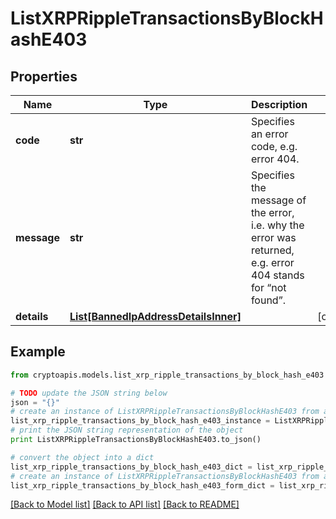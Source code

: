 # ListXRPRippleTransactionsByBlockHashE403


## Properties
Name | Type | Description | Notes
------------ | ------------- | ------------- | -------------
**code** | **str** | Specifies an error code, e.g. error 404. | 
**message** | **str** | Specifies the message of the error, i.e. why the error was returned, e.g. error 404 stands for “not found”. | 
**details** | [**List[BannedIpAddressDetailsInner]**](BannedIpAddressDetailsInner.md) |  | [optional] 

## Example

```python
from cryptoapis.models.list_xrp_ripple_transactions_by_block_hash_e403 import ListXRPRippleTransactionsByBlockHashE403

# TODO update the JSON string below
json = "{}"
# create an instance of ListXRPRippleTransactionsByBlockHashE403 from a JSON string
list_xrp_ripple_transactions_by_block_hash_e403_instance = ListXRPRippleTransactionsByBlockHashE403.from_json(json)
# print the JSON string representation of the object
print ListXRPRippleTransactionsByBlockHashE403.to_json()

# convert the object into a dict
list_xrp_ripple_transactions_by_block_hash_e403_dict = list_xrp_ripple_transactions_by_block_hash_e403_instance.to_dict()
# create an instance of ListXRPRippleTransactionsByBlockHashE403 from a dict
list_xrp_ripple_transactions_by_block_hash_e403_form_dict = list_xrp_ripple_transactions_by_block_hash_e403.from_dict(list_xrp_ripple_transactions_by_block_hash_e403_dict)
```
[[Back to Model list]](../README.md#documentation-for-models) [[Back to API list]](../README.md#documentation-for-api-endpoints) [[Back to README]](../README.md)


